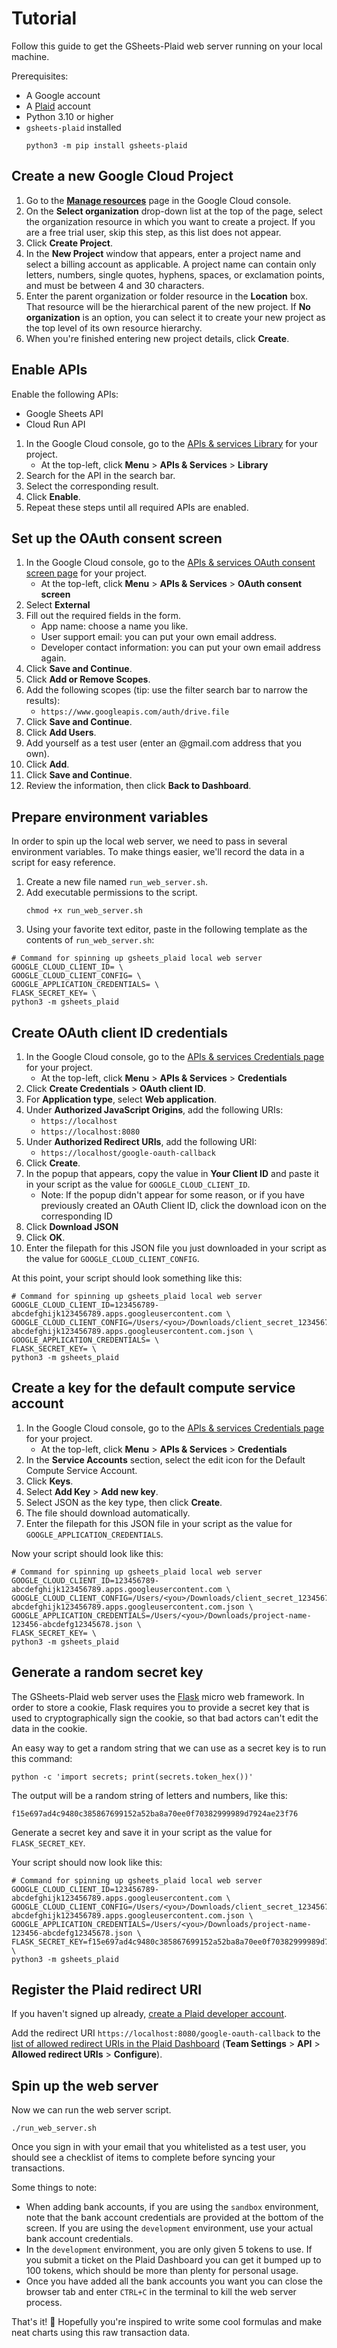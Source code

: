 # Tutorial
Follow this guide to get the GSheets-Plaid web server running on your local machine.

Prerequisites:
  * A Google account
  * A [Plaid](https://dashboard.plaid.com/signup) account
  * Python 3.10 or higher
  * `gsheets-plaid` installed
    ```
    python3 -m pip install gsheets-plaid
    ```

## Create a new Google Cloud Project
1. Go to the [**Manage resources**](https://console.cloud.google.com/cloud-resource-manager?walkthrough_id=resource-manager--create-project&_ga=2.155866301.763359671.1663352190-792365341.1663020331) page in the Google Cloud console.
1. On the **Select organization** drop-down list at the top of the page, select the organization resource in which you want to create a project. If you are a free trial user, skip this step, as this list does not appear.
1. Click **Create Project**.
1. In the **New Project** window that appears, enter a project name and select a billing account as applicable. A project name can contain only letters, numbers, single quotes, hyphens, spaces, or exclamation points, and must be between 4 and 30 characters.
1. Enter the parent organization or folder resource in the **Location** box. That resource will be the hierarchical parent of the new project. If **No organization** is an option, you can select it to create your new project as the top level of its own resource hierarchy.
1. When you're finished entering new project details, click **Create**.

## Enable APIs
Enable the following APIs:
  * Google Sheets API
  * Cloud Run API

1. In the Google Cloud console, go to the [APIs & services Library](https://console.cloud.google.com/apis/library) for your project.
    * At the top-left, click **Menu** > **APIs & Services** > **Library**
1. Search for the API in the search bar.
1. Select the corresponding result.
1. Click **Enable**.
1. Repeat these steps until all required APIs are enabled.

## Set up the OAuth consent screen
1. In the Google Cloud console, go to the [APIs & services OAuth consent screen page](https://console.cloud.google.com/apis/credentials/consent) for your project.
    * At the top-left, click **Menu** > **APIs & Services** > **OAuth consent screen**
1. Select **External**
1. Fill out the required fields in the form.
    * App name: choose a name you like.
    * User support email: you can put your own email address.
    * Developer contact information: you can put your own email address again.
1. Click **Save and Continue**.
1. Click **Add or Remove Scopes**.
1. Add the following scopes (tip: use the filter search bar to narrow the results):
    * `https://www.googleapis.com/auth/drive.file`
1. Click **Save and Continue**.
1. Click **Add Users**.
1. Add yourself as a test user (enter an @gmail.com address that you own).
1. Click **Add**.
1. Click **Save and Continue**.
1. Review the information, then click **Back to Dashboard**.

## Prepare environment variables
In order to spin up the local web server, we need to pass in several environment variables. To make things easier, we'll record the data in a script for easy reference.

1. Create a new file named `run_web_server.sh`.
1. Add executable permissions to the script.
   ```
   chmod +x run_web_server.sh
   ```
1. Using your favorite text editor, paste in the following template as the contents of `run_web_server.sh`:
```shell
# Command for spinning up gsheets_plaid local web server
GOOGLE_CLOUD_CLIENT_ID= \
GOOGLE_CLOUD_CLIENT_CONFIG= \
GOOGLE_APPLICATION_CREDENTIALS= \
FLASK_SECRET_KEY= \
python3 -m gsheets_plaid
```

## Create OAuth client ID credentials
1. In the Google Cloud console, go to the [APIs & services Credentials page](https://console.cloud.google.com/apis/credentials) for your project.
    * At the top-left, click **Menu** > **APIs & Services** > **Credentials**
1. Click **Create Credentials** > **OAuth client ID**.
1. For **Application type**, select **Web application**.
1. Under **Authorized JavaScript Origins**, add the following URIs:
    * `https://localhost`
    * `https://localhost:8080`
1. Under **Authorized Redirect URIs**, add the following URI:
    * `https://localhost/google-oauth-callback`
1. Click **Create**.
1. In the popup that appears, copy the value in **Your Client ID** and paste it in your script as the value for `GOOGLE_CLOUD_CLIENT_ID`.
    * Note: If the popup didn't appear for some reason, or if you have previously created an OAuth Client ID, click the download icon on the corresponding ID
1. Click **Download JSON**
1. Click **OK**.
1. Enter the filepath for this JSON file you just downloaded in your script as the value for `GOOGLE_CLOUD_CLIENT_CONFIG`.

At this point, your script should look something like this:
```shell
# Command for spinning up gsheets_plaid local web server
GOOGLE_CLOUD_CLIENT_ID=123456789-abcdefghijk123456789.apps.googleusercontent.com \
GOOGLE_CLOUD_CLIENT_CONFIG=/Users/<you>/Downloads/client_secret_123456789-abcdefghijk123456789.apps.googleusercontent.com.json \
GOOGLE_APPLICATION_CREDENTIALS= \
FLASK_SECRET_KEY= \
python3 -m gsheets_plaid
```

## Create a key for the default compute service account
1. In the Google Cloud console, go to the [APIs & services Credentials page](https://console.cloud.google.com/apis/credentials) for your project.
    * At the top-left, click **Menu** > **APIs & Services** > **Credentials**
1. In the **Service Accounts** section, select the edit icon for the Default Compute Service Account.
1. Click **Keys**.
1. Select **Add Key** > **Add new key**.
1. Select JSON as the key type, then click **Create**.
1. The file should download automatically.
1. Enter the filepath for this JSON file in your script as the value for `GOOGLE_APPLICATION_CREDENTIALS`.

Now your script should look like this:
```shell
# Command for spinning up gsheets_plaid local web server
GOOGLE_CLOUD_CLIENT_ID=123456789-abcdefghijk123456789.apps.googleusercontent.com \
GOOGLE_CLOUD_CLIENT_CONFIG=/Users/<you>/Downloads/client_secret_123456789-abcdefghijk123456789.apps.googleusercontent.com.json \
GOOGLE_APPLICATION_CREDENTIALS=/Users/<you>/Downloads/project-name-123456-abcdefg12345678.json \
FLASK_SECRET_KEY= \
python3 -m gsheets_plaid
```

## Generate a random secret key
The GSheets-Plaid web server uses the [Flask](https://flask.palletsprojects.com/en/2.2.x/) micro web framework. In order to store a cookie, Flask requires you to provide a secret key that is used to cryptographically sign the cookie, so that bad actors can't edit the data in the cookie.

An easy way to get a random string that we can use as a secret key is to run this command:
```shell
python -c 'import secrets; print(secrets.token_hex())'
```
The output will be a random string of letters and numbers, like this:
```
f15e697ad4c9480c385867699152a52ba8a70ee0f70382999989d7924ae23f76
```
Generate a secret key and save it in your script as the value for `FLASK_SECRET_KEY`.

Your script should now look like this:
```shell
# Command for spinning up gsheets_plaid local web server
GOOGLE_CLOUD_CLIENT_ID=123456789-abcdefghijk123456789.apps.googleusercontent.com \
GOOGLE_CLOUD_CLIENT_CONFIG=/Users/<you>/Downloads/client_secret_123456789-abcdefghijk123456789.apps.googleusercontent.com.json \
GOOGLE_APPLICATION_CREDENTIALS=/Users/<you>/Downloads/project-name-123456-abcdefg12345678.json \
FLASK_SECRET_KEY=f15e697ad4c9480c385867699152a52ba8a70ee0f70382999989d7924ae23f76 \
python3 -m gsheets_plaid
```

## Register the Plaid redirect URI
If you haven't signed up already, [create a Plaid developer account](https://dashboard.plaid.com/signup).

Add the redirect URI `https://localhost:8080/google-oauth-callback` to the [list of allowed redirect URIs in the Plaid Dashboard](https://dashboard.plaid.com/team/api) (**Team Settings** > **API** > **Allowed redirect URIs** > **Configure**).

## Spin up the web server
Now we can run the web server script.
```
./run_web_server.sh
```
Once you sign in with your email that you whitelisted as a test user, you should see a checklist of items to complete before syncing your transactions.

Some things to note:
 * When adding bank accounts, if you are using the `sandbox` environment, note that the bank account credentials are provided at the bottom of the screen. If you are using the `development` environment, use your actual bank account credentials.
 * In the `development` environment, you are only given 5 tokens to use. If you submit a ticket on the Plaid Dashboard you can get it bumped up to 100 tokens, which should be more than plenty for personal usage.
 * Once you have added all the bank accounts you want you can close the browser tab and enter `CTRL+C` in the terminal to kill the web server process.

That's it! 🎉 Hopefully you're inspired to write some cool formulas and make neat charts using this raw transaction data.
